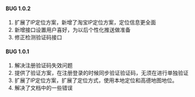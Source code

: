 #### BUG 1.0.2

1. 扩展了IP定位方案，新增了淘宝IP定位方案，定位信息更全面
2. 新增接口设置用户喜好，为以后个性化推送做准备
3. 修正检测验证码接口

#### BUG 1.0.1

1. 解决注册验证码失效问题
2. 提供了验证方案，在注册登录的时候同步验证验证码，无须在进行单独验证
3. 扩展了IP定位方案，扩展了定位方式，使用本地定位和高德地图地位。
4. 解决了文档中的一些错误
